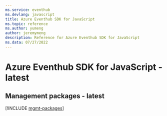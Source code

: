 ```yaml
---
ms.service: eventhub
ms.devlang: javascript
title: Azure Eventhub SDK for JavaScript
ms.topic: reference
ms.author: yumeng
author: jeremymeng
description: Reference for Azure Eventhub SDK for JavaScript
ms.data: 07/27/2022
---
```

# Azure Eventhub SDK for JavaScript - latest

## Management packages - latest
[!INCLUDE [mgmt-packages](eventhub-mgmt-index.md)]